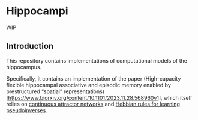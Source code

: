 # Hippocampi
WIP

## Introduction

This repository contains implementations of computational models of the hippocampus.

Specifically, it contains an implementation of the paper (High-capacity flexible hippocampal associative and episodic memory enabled by prestructured “spatial” representations)[https://www.biorxiv.org/content/10.1101/2023.11.28.568960v1], which itself relies on [continuous attractor networks](https://journals.plos.org/ploscompbiol/article?id=10.1371/journal.pcbi.1000291) and [Hebbian rules for learning pseudoinverses](https://arxiv.org/abs/1207.3368).
